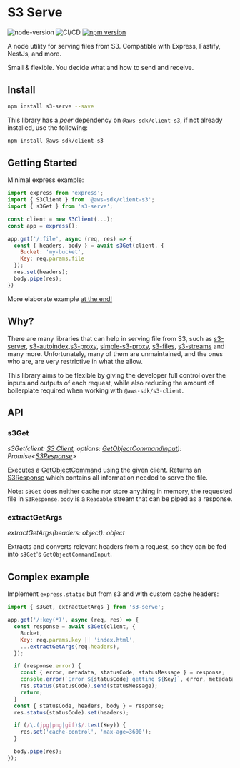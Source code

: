 # S3 Serve

![node-version](https://img.shields.io/node/v/s3-serve?style=plastic) ![CI/CD](https://github.com/AbdBarho/s3-serve/actions/workflows/node.js.yml/badge.svg)
[![npm version](https://badge.fury.io/js/s3-serve.svg)](https://badge.fury.io/js/s3-serve)



A node utility for serving files from S3. Compatible with Express, Fastify, NestJs, and more.

Small & flexible. You decide what and how to send and receive.

## Install
```bash
npm install s3-serve --save
```

This library has a *peer* dependency on `@aws-sdk/client-s3`, if not already installed, use the following:
```bash
npm install @aws-sdk/client-s3
```

## Getting Started

Minimal express example:
```js
import express from 'express';
import { S3Client } from '@aws-sdk/client-s3';
import { s3Get } from 's3-serve';

const client = new S3Client(...);
const app = express();

app.get('/:file', async (req, res) => {
  const { headers, body } = await s3Get(client, {
    Bucket: 'my-bucket',
    Key: req.params.file
  });
  res.set(headers);
  body.pipe(res);
})
```

More elaborate example [at the end!](#complex-example)

## Why?

There are many libraries that can help in serving file from S3, such as [s3-server](https://www.npmjs.com/package/s3-server), [s3-autoindex](https://www.npmjs.com/package/s3-autoindex),[s3-proxy](https://www.npmjs.com/package/s3-proxy), [simple-s3-proxy](https://www.npmjs.com/package/simple-s3-proxy), [s3-files](https://www.npmjs.com/package/s3-files), [s3-streams](https://www.npmjs.com/package/s3-streams) and many more.
Unfortunately, many of them are unmaintained, and the ones who are, are very restrictive in what the allow.

This library aims to be flexible by giving the developer full control over the inputs and outputs of each request, while also reducing the amount of boilerplate required when working with `@aws-sdk/s3-client`.



## API

### **s3Get**

_s3Get(client: [S3 Client](https://docs.aws.amazon.com/AWSJavaScriptSDK/v3/latest/clients/client-s3/classes/s3client.html), options: [GetObjectCommandInput](https://docs.aws.amazon.com/AWSJavaScriptSDK/v3/latest/clients/client-s3/interfaces/getobjectcommandinput.html)): Promise\<[S3Response](./src/lib/S3Response.ts)>_

Executes a [GetObjectCommand](https://docs.aws.amazon.com/AWSJavaScriptSDK/v3/latest/clients/client-s3/classes/getobjectcommand.html) using the given client. Returns an [S3Response](./src/lib/S3Response.ts) which contains all information needed to serve the file.

Note: `s3Get` does neither cache nor store anything in memory, the requested file in `S3Response.body` is a `Readable` stream that can be piped as a response.

### **extractGetArgs**
_extractGetArgs(headers: object): object_

Extracts and converts relevant headers from a request, so they can be fed into `s3Get`'s `GetObjectCommandInput`.




## Complex example

Implement `express.static` but from s3 and with custom cache headers:

```js
import { s3Get, extractGetArgs } from 's3-serve';

app.get('/:key(*)', async (req, res) => {
  const response = await s3Get(client, {
    Bucket,
    Key: req.params.key || 'index.html',
    ...extractGetArgs(req.headers),
  });

  if (response.error) {
    const { error, metadata, statusCode, statusMessage } = response;
    console.error(`Error ${statusCode} getting ${Key}`, error, metadata);
    res.status(statusCode).send(statusMessage);
    return;
  }
  const { statusCode, headers, body } = response;
  res.status(statusCode).set(headers);

  if (/\.(jpg|png|gif)$/.test(Key)) {
    res.set('cache-control', 'max-age=3600');
  }

  body.pipe(res);
});
```
